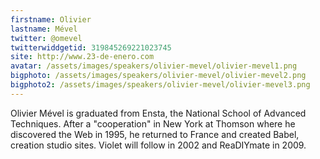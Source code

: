 ```yaml
---
firstname: Olivier 
lastname: Mével
twitter: @omevel
twitterwiddgetid: 319845269221023745
site: http://www.23-de-enero.com
avatar: /assets/images/speakers/olivier-mevel/olivier-mevel1.png
bigphoto: /assets/images/speakers/olivier-mevel/olivier-mevel2.png
bigphoto2: /assets/images/speakers/olivier-mevel/olivier-mevel3.png
---
```


Olivier Mével is graduated from Ensta, the National School of Advanced Techniques. After a "cooperation" in New York at Thomson where he discovered the Web in 1995, he returned to France and created Babel, creation studio sites. Violet will follow in 2002 and ReaDIYmate in 2009.
